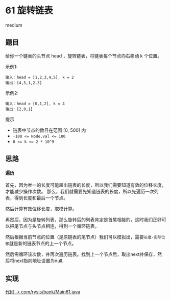 # 61 旋转链表

medium

## 题目

给你一个链表的头节点 head ，旋转链表，将链表每个节点向右移动 k 个位置。


示例1:
```
输入：head = [1,2,3,4,5], k = 2
输出：[4,5,1,2,3]
```
示例2:
```
输入：head = [0,1,2], k = 4
输出：[2,0,1]
```
提示
- 链表中节点的数目在范围 [0, 500] 内
- `-100 <= Node.val <= 100`
- `0 <= k <= 2 * 10^9`

## 思路

#### 遍历

首先，因为唯一的长度可能超出链表的长度，所以我们需要知道有效的位移长度，才能减少操作次数。
那么，我们就需要先知道链表的长度，所以先遍历一次列表，得到长度和最后一个节点。

然后计算有效位移长度，取模计算。

再然后，因为是旋转列表，那么旋转后的列表肯定是首尾相接的，这时我们正好可以把尾节点与头节点相连，得到一个循环链表。

然后根据当前节点的位置（是原链表的尾节点）我们可以模拟出，需要`长度-实际位移`就是新的链表节点的上一个节点。

然后需循环该次数，并再次遍历链表。找到上一个节点后，取出next并保存，然后将next指向地址设置为null.

## 实现

[代码 -> com/rysis/bank/Main61.java](../../src/com/rysis/bank/Main61.java)